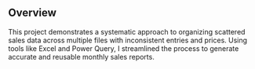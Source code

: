 ## Overview
This project demonstrates a systematic approach to organizing scattered sales data across multiple files with inconsistent entries and prices. Using tools like Excel and Power Query,
I streamlined the process to generate accurate and reusable monthly sales reports.
